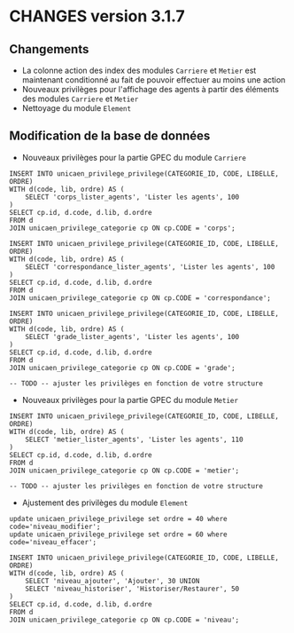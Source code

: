 **CHANGES version 3.1.7**
===

Changements
---

* La colonne action des index des modules `Carriere` et `Metier` est maintenant conditionné au fait de pouvoir effectuer au moins une action
* Nouveaux privilèges pour l'affichage des agents à partir des éléments des modules `Carriere` et `Metier`
* Nettoyage du module `Element` 
 

Modification de la base de données
---
* Nouveaux privilèges pour la partie GPEC du module `Carriere`
```postgresql
INSERT INTO unicaen_privilege_privilege(CATEGORIE_ID, CODE, LIBELLE, ORDRE)
WITH d(code, lib, ordre) AS (
    SELECT 'corps_lister_agents', 'Lister les agents', 100
)
SELECT cp.id, d.code, d.lib, d.ordre
FROM d
JOIN unicaen_privilege_categorie cp ON cp.CODE = 'corps';

INSERT INTO unicaen_privilege_privilege(CATEGORIE_ID, CODE, LIBELLE, ORDRE)
WITH d(code, lib, ordre) AS (
    SELECT 'correspondance_lister_agents', 'Lister les agents', 100
)
SELECT cp.id, d.code, d.lib, d.ordre
FROM d
JOIN unicaen_privilege_categorie cp ON cp.CODE = 'correspondance';

INSERT INTO unicaen_privilege_privilege(CATEGORIE_ID, CODE, LIBELLE, ORDRE)
WITH d(code, lib, ordre) AS (
    SELECT 'grade_lister_agents', 'Lister les agents', 100
)
SELECT cp.id, d.code, d.lib, d.ordre
FROM d
JOIN unicaen_privilege_categorie cp ON cp.CODE = 'grade';

-- TODO -- ajuster les privilèges en fonction de votre structure 
```

* Nouveaux privilèges pour la partie GPEC du module `Metier`
```postgresql
INSERT INTO unicaen_privilege_privilege(CATEGORIE_ID, CODE, LIBELLE, ORDRE)
WITH d(code, lib, ordre) AS (
    SELECT 'metier_lister_agents', 'Lister les agents', 110
)
SELECT cp.id, d.code, d.lib, d.ordre
FROM d
JOIN unicaen_privilege_categorie cp ON cp.CODE = 'metier';

-- TODO -- ajuster les privilèges en fonction de votre structure 
```

* Ajustement des privilèges du module `Element`
```postgresql
update unicaen_privilege_privilege set ordre = 40 where code='niveau_modifier';
update unicaen_privilege_privilege set ordre = 60 where code='niveau_effacer';

INSERT INTO unicaen_privilege_privilege(CATEGORIE_ID, CODE, LIBELLE, ORDRE)
WITH d(code, lib, ordre) AS (
    SELECT 'niveau_ajouter', 'Ajouter', 30 UNION
    SELECT 'niveau_historiser', 'Historiser/Restaurer', 50
)
SELECT cp.id, d.code, d.lib, d.ordre
FROM d
JOIN unicaen_privilege_categorie cp ON cp.CODE = 'niveau';
```